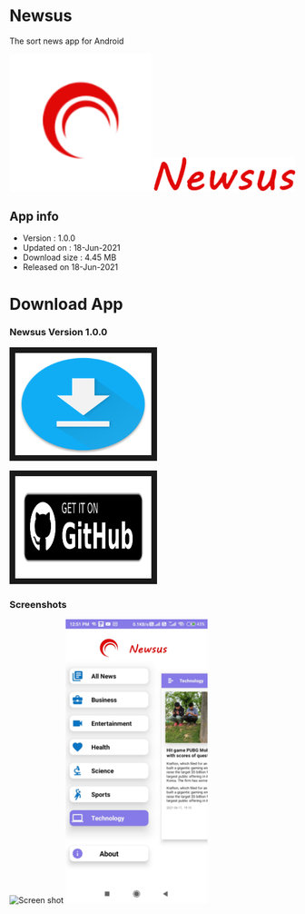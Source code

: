 # Newsus
The sort news app for Android 

<img src="/ScreenShots/NewsusLogo.png" width="250" title="logo">
<img src="/ScreenShots/iconname-cutout.png" width="250" title="logo">

## App info 
  * Version :  1.0.0
  * Updated on :  18-Jun-2021
  * Download size : 4.45 MB
  * Released on 18-Jun-2021 
  
# Download App

### Newsus Version 1.0.0

<a href="https://github.com/tuhinsubhrahazra/Newsus/releases/download/1.0.0/Newsus.V1.0.0.apk" target="_blank"><img src="https://github.com/tuhinsubhrahazra/Audago-Music-/blob/main/download-icon-png-4384.png" 
alt="" width="240" height="180" border="10" /></a>

<a href="https://github.com/tuhinsubhrahazra/Newsus/releases" target="_blank"><img src="https://raw.githubusercontent.com/tuhinsubhrahazra/Audago-Music-/main/get-it-on-github.png" 
alt="" width="240" height="180" border="10" /></a>

<h3>Screenshots</h3>

<div class="row">
      <img src="/ScreenShots/ss1/jpg" width="250" title="Screen shot">
      <img src="/ScreenShots/ss2.jpg" width="250" title="Screen shot"> 
</div>



